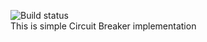 ![Build status](https://travis-ci.org/sszarek/cbreaker.svg?branch=master)  
This is simple Circuit Breaker implementation